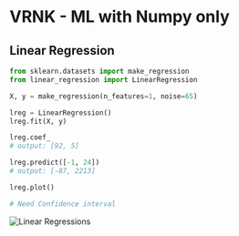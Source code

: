 # VRNK - ML with Numpy only

## Linear Regression

```python
from sklearn.datasets import make_regression
from linear_regression import LinearRegression

X, y = make_regression(n_features=1, noise=65)

lreg = LinearRegression()
lreg.fit(X, y)

lreg.coef_
# output: [92, 5]

lreg.predict([-1, 24])
# output: [-87, 2213]

lreg.plot()

# Need Confidence interval

```

![Linear Regressions]('https://github.com/tesemnikov-av/implementation_algorithms/blob/main/lin_reg_plot.png?raw=true')
